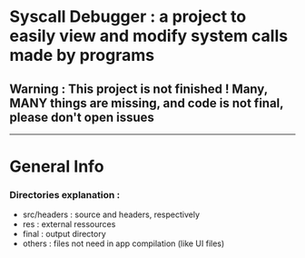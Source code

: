 # Syscall Debugger : a project to easily view and modify system calls made by programs

## Warning : This project is not finished ! Many, MANY things are missing, and code is not final, please don't open issues

------------------

# General Info


### Directories explanation :
- src/headers : source and headers, respectively
- res : external ressources
- final : output directory
- others : files not need in app compilation (like UI files)
